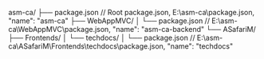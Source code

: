asm-ca/
├── package.json // Root package.json, E:\asm-ca\package.json, "name": "asm-ca"
├── WebAppMVC/
│   └── package.json // E:\asm-ca\WebAppMVC\package.json, "name": "asm-ca-backend"
└── ASafariM/
    ├── Frontends/
    │   └── techdocs/
    │       └── package.json // E:\asm-ca\ASafariM\Frontends\techdocs\package.json, "name": "techdocs"

